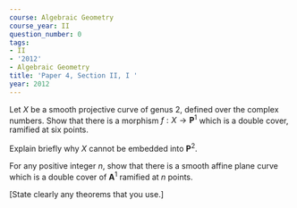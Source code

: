 ```yaml
---
course: Algebraic Geometry
course_year: II
question_number: 0
tags:
- II
- '2012'
- Algebraic Geometry
title: 'Paper 4, Section II, I '
year: 2012
---
```




Let $X$ be a smooth projective curve of genus 2, defined over the complex numbers. Show that there is a morphism $f: X \rightarrow \mathbf{P}^{1}$ which is a double cover, ramified at six points.

Explain briefly why $X$ cannot be embedded into $\mathbf{P}^{2}$.

For any positive integer $n$, show that there is a smooth affine plane curve which is a double cover of $\mathbf{A}^{1}$ ramified at $n$ points.

[State clearly any theorems that you use.]